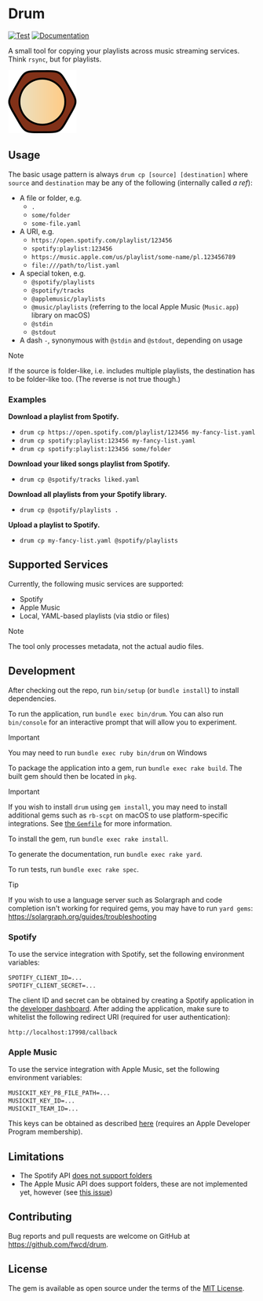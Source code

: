 # Drum

[![Test](https://github.com/fwcd/drum/actions/workflows/test.yml/badge.svg)](https://github.com/fwcd/drum/actions/workflows/test.yml)
[![Documentation](https://github.com/fwcd/drum/actions/workflows/documentation.yml/badge.svg)](https://fwcd.github.io/drum)

A small tool for copying your playlists across music streaming services. Think `rsync`, but for playlists.

![Icon](artwork/icon128.png)

## Usage

The basic usage pattern is always `drum cp [source] [destination]` where `source` and `destination` may be any of the following (internally called _a ref_):

* A file or folder, e.g.
  * `.`
  * `some/folder`
  * `some-file.yaml`
* A URI, e.g.
  * `https://open.spotify.com/playlist/123456`
  * `spotify:playlist:123456`
  * `https://music.apple.com/us/playlist/some-name/pl.123456789`
  * `file:///path/to/list.yaml`
* A special token, e.g.
  * `@spotify/playlists`
  * `@spotify/tracks`
  * `@applemusic/playlists`
  * `@music/playlists` (referring to the local Apple Music (`Music.app`) library on macOS)
  * `@stdin`
  * `@stdout`
* A dash `-`, synonymous with `@stdin` and `@stdout`, depending on usage

> [!NOTE]
> If the source is folder-like, i.e. includes multiple playlists, the destination has to be folder-like too. (The reverse is not true though.)

### Examples

**Download a playlist from Spotify.**

* `drum cp https://open.spotify.com/playlist/123456 my-fancy-list.yaml`
* `drum cp spotify:playlist:123456 my-fancy-list.yaml`
* `drum cp spotify:playlist:123456 some/folder`

**Download your liked songs playlist from Spotify.**

* `drum cp @spotify/tracks liked.yaml`

**Download all playlists from your Spotify library.**

* `drum cp @spotify/playlists .`

**Upload a playlist to Spotify.**

* `drum cp my-fancy-list.yaml @spotify/playlists`

## Supported Services

Currently, the following music services are supported:

* Spotify
* Apple Music
* Local, YAML-based playlists (via stdio or files)

> [!NOTE]
> The tool only processes metadata, not the actual audio files.

## Development

After checking out the repo, run `bin/setup` (or `bundle install`) to install dependencies.

To run the application, run `bundle exec bin/drum`. You can also run `bin/console` for an interactive prompt that will allow you to experiment.

> [!IMPORTANT]
> You may need to run `bundle exec ruby bin/drum` on Windows

To package the application into a gem, run `bundle exec rake build`. The built gem should then be located in `pkg`.

> [!IMPORTANT]
> If you wish to install `drum` using `gem install`, you may need to install additional gems such as `rb-scpt` on macOS to use platform-specific integrations. See [the `Gemfile`](Gemfile) for more information.

To install the gem, run `bundle exec rake install`.

To generate the documentation, run `bundle exec rake yard`.

To run tests, run `bundle exec rake spec`.

> [!TIP]
> If you wish to use a language server such as Solargraph and code completion isn't working for required gems, you may have to run `yard gems`: https://solargraph.org/guides/troubleshooting

### Spotify

To use the service integration with Spotify, set the following environment variables:

```
SPOTIFY_CLIENT_ID=...
SPOTIFY_CLIENT_SECRET=...
```

The client ID and secret can be obtained by creating a Spotify application in the [developer dashboard](https://developer.spotify.com/dashboard/applications). After adding the application, make sure to whitelist the following redirect URI (required for user authentication):

```
http://localhost:17998/callback
```

### Apple Music

To use the service integration with Apple Music, set the following environment variables:

```
MUSICKIT_KEY_P8_FILE_PATH=...
MUSICKIT_KEY_ID=...
MUSICKIT_TEAM_ID=...
```

This keys can be obtained as described [here](https://developer.apple.com/documentation/applemusicapi/getting_keys_and_creating_tokens) (requires an Apple Developer Program membership).

## Limitations

* The Spotify API [does not support folders](https://developer.spotify.com/documentation/general/guides/working-with-playlists/#folders)
* The Apple Music API does support folders, these are not implemented yet, however (see [this issue](https://github.com/fwcd/drum/issues/17))

## Contributing

Bug reports and pull requests are welcome on GitHub at https://github.com/fwcd/drum.

## License

The gem is available as open source under the terms of the [MIT License](https://opensource.org/licenses/MIT).
